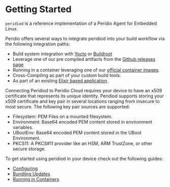 # Getting Started

`peridiod` is a reference implementation of a Peridio Agent for Embedded Linux.

Peridio offers several ways to integrate peridiod into your build workflow via the following integration paths:

- Build system integration with [Yocto](../build-tools/yocto) or [Buildroot](../build-tools/buildroot)
- Leverage one of our pre compiled artifacts from the [Github releases page](https://github.com/peridio/peridiod/releases)
- Running in a container leveraging one of our [official container images](https://hub.docker.com/r/peridio/peridiod).
- Cross-Compiling as part of your custom build tools.
- As part of an existing [Elixir based application](https://github.com/peridio/peridio-nerves-example).

Connecting Peridiod to Peridio Cloud requires your device to have an x509 certificate that represents its unique identity. Peridiod supports storing your x509 certificate and key pair in several locations ranging from insecure to most secure. The following key pair sources are supported:

- Filesystem: PEM Files on a mounted filesystem.
- Environment: Base64 encoded PEM content stored in environment variables.
- UBootEnv: Base64 encoded PEM content stored in the UBoot Environment.
- PKCS11: A PKCS#11 provider like an HSM, ARM TrustZone, or other secure storage.

To get started using peridiod in your device check out the following guides:

- [Configuring](configuration)
- [Bundling Updates](updates)
- [Running in Containers](containers)
